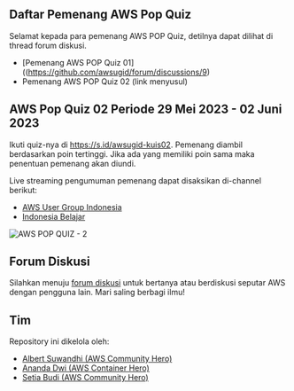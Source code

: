 ## Daftar Pemenang AWS Pop Quiz

Selamat kepada para pemenang AWS POP Quiz, detilnya dapat dilihat di thread forum diskusi.

- [Pemenang AWS POP Quiz 01]((https://github.com/awsugid/forum/discussions/9)
- Pemenang AWS POP Quiz 02 \(link menyusul) 

## AWS Pop Quiz 02 Periode 29 Mei 2023 - 02 Juni 2023

Ikuti quiz-nya di https://s.id/awsugid-kuis02. Pemenang diambil berdasarkan poin tertinggi. Jika ada yang memiliki poin sama maka penentuan pemenang akan diundi.

Live streaming pengumuman pemenang dapat disaksikan di-channel berikut:

- [AWS User Group Indonesia](https://www.youtube.com/watch?v=kGunJxiiNvA)
- [Indonesia Belajar](https://www.youtube.com/watch?v=npNXmdAJdSU)

![AWS POP QUIZ - 2](https://github.com/awsugid/.github/assets/469847/95db0562-fdfd-48cb-968b-fd89463851d0)

## Forum Diskusi

Silahkan menuju [forum diskusi](https://github.com/awsugid/forum/discussions) untuk bertanya atau berdiskusi seputar AWS dengan pengguna lain. Mari saling berbagi ilmu!

## Tim

Repository ini dikelola oleh:

- [Albert Suwandhi (AWS Community Hero)](https://www.linkedin.com/in/albertsuwandhi/)
- [Ananda Dwi (AWS Container Hero)](https://www.linkedin.com/in/anandadwir/)
- [Setia Budi (AWS Community Hero)](https://www.linkedin.com/in/boedybios/)
